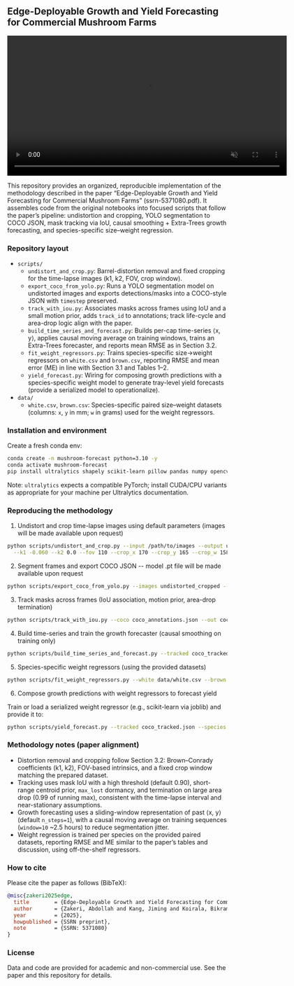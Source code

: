 ## Edge-Deployable Growth and Yield Forecasting for Commercial Mushroom Farms

<video src="animation.mp4" autoplay loop muted playsinline width="640">
  Your browser does not support the video tag.
</video>


This repository provides an organized, reproducible implementation of the methodology described in the paper “Edge-Deployable Growth and Yield Forecasting for Commercial Mushroom Farms” (ssrn-5371080.pdf). It assembles code from the original notebooks into focused scripts that follow the paper’s pipeline: undistortion and cropping, YOLO segmentation to COCO JSON, mask tracking via IoU, causal smoothing + Extra-Trees growth forecasting, and species-specific size–weight regression.

### Repository layout

- `scripts/`
  - `undistort_and_crop.py`: Barrel-distortion removal and fixed cropping for the time-lapse images (k1, k2, FOV, crop window).
  - `export_coco_from_yolo.py`: Runs a YOLO segmentation model on undistorted images and exports detections/masks into a COCO-style JSON with `timestep` preserved.
  - `track_with_iou.py`: Associates masks across frames using IoU and a small motion prior, adds `track_id` to annotations; track life-cycle and area-drop logic align with the paper.
  - `build_time_series_and_forecast.py`: Builds per-cap time-series ⟨x, y⟩, applies causal moving average on training windows, trains an Extra-Trees forecaster, and reports mean RMSE as in Section 3.2.
  - `fit_weight_regressors.py`: Trains species-specific size→weight regressors on `white.csv` and `brown.csv`, reporting RMSE and mean error (ME) in line with Section 3.1 and Tables 1–2.
  - `yield_forecast.py`: Wiring for composing growth predictions with a species-specific weight model to generate tray-level yield forecasts (provide a serialized model to operationalize).
- `data/`
  - `white.csv`, `brown.csv`: Species-specific paired size–weight datasets (columns: `x`, `y` in mm; `w` in grams) used for the weight regressors.


### Installation and environment

Create a fresh conda env:

```bash
conda create -n mushroom-forecast python=3.10 -y
conda activate mushroom-forecast
pip install ultralytics shapely scikit-learn pillow pandas numpy opencv-python scipy
```



Note: `ultralytics` expects a compatible PyTorch; install CUDA/CPU variants as appropriate for your machine per Ultralytics documentation.

### Reproducing the methodology

1) Undistort and crop time-lapse images using default parameters (images will be made available upon request)

```bash
python scripts/undistort_and_crop.py --input /path/to/images --output undistorted_cropped \
  --k1 -0.060 --k2 0.0 --fov 110 --crop_x 170 --crop_y 165 --crop_w 1580 --crop_h 697
```

2) Segment frames and export COCO JSON -- model .pt file will be made available upon request

```bash
python scripts/export_coco_from_yolo.py --images undistorted_cropped --model best_v3.pt --out coco_annotations.json --conf 0.1
```

3) Track masks across frames (IoU association, motion prior, area-drop termination)

```bash
python scripts/track_with_iou.py --coco coco_annotations.json --out coco_tracked.json --min_iou 0.9 --max_dist 50 --max_lost 30 --area_drop 0.99
```

4) Build time-series and train the growth forecaster (causal smoothing on training only)

```bash
python scripts/build_time_series_and_forecast.py --tracked coco_tracked.json --n_steps 1 --window 10 --test_split 0.2
```

5) Species-specific weight regressors (using the provided datasets)

```bash
python scripts/fit_weight_regressors.py --white data/white.csv --brown data/brown.csv
```

6) Compose growth predictions with weight regressors to forecast yield

Train or load a serialized weight regressor (e.g., scikit-learn via joblib) and provide it to:

```bash
python scripts/yield_forecast.py --tracked coco_tracked.json --species brown --model path/to/weight_model.joblib
```


### Methodology notes (paper alignment)

- Distortion removal and cropping follow Section 3.2: Brown–Conrady coefficients (k1, k2), FOV-based intrinsics, and a fixed crop window matching the prepared dataset.
- Tracking uses mask IoU with a high threshold (default 0.90), short-range centroid prior, `max_lost` dormancy, and termination on large area drop (0.99 of running max), consistent with the time-lapse interval and near-stationary assumptions.
- Growth forecasting uses a sliding-window representation of past ⟨x, y⟩ (default `n_steps=1`), with a causal moving average on training sequences (`window=10` ~2.5 hours) to reduce segmentation jitter.
- Weight regression is trained per species on the provided paired datasets, reporting RMSE and ME similar to the paper’s tables and discussion, using off-the-shelf regressors.

### How to cite

Please cite the paper as follows (BibTeX):

```bibtex
@misc{zakeri2025edge,
  title        = {Edge-Deployable Growth and Yield Forecasting for Commercial Mushroom Farms},
  author       = {Zakeri, Abdollah and Kang, Jiming and Koirala, Bikram and Silwal, Raman and Balan, Venkatesh and Zhu, Weihang and Benhaddou, Driss and Merchant, Fatima A.},
  year         = {2025},
  howpublished = {SSRN preprint},
  note         = {SSRN: 5371080}
}
```

### License

Data and code are provided for academic and non-commercial use. See the paper and this repository for details.


